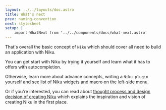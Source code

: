 ```yaml
---
layout: ../../layouts/doc.astro
title: What's next
prev: naming-convention
next: stylesheet
setup: |
    import WhatNext from '../../components/docs/what-next.astro'
---
```

That's overall the basic concept of `Niku` which should cover all need to build an application with Niku.

You can get start with Niku by trying it yourself and learn what it has to offers with autocompletion.

Otherwise, learn more about advance concepts, writing a `Niku plugin` yourself and see list of Niku widgets and macro on the left-side menu.

Or if you're interested, you can read about [thought process and design decision of creating Niku](https://medium.com/@saltyaom/niku-thought-process-of-designing-a-balance-framework-1d9218fcdabd) which explains the inspiration and vision of creating Niku in the first place.

<WhatNext />